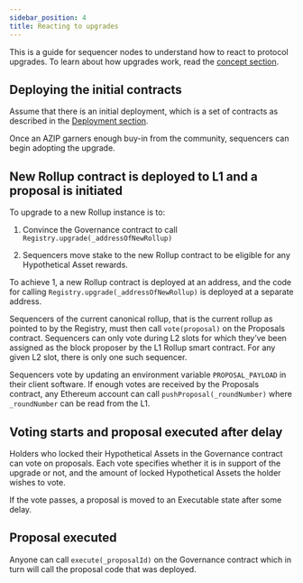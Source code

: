 ```yaml
---
sidebar_position: 4
title: Reacting to upgrades 
---
```


This is a guide for sequencer nodes to understand how to react to protocol upgrades. To learn about how upgrades work, read the [concept section](../concepts/governance/upgrades.md).

## Deploying the initial contracts

Assume that there is an initial deployment, which is a set of contracts as described in the [Deployment section](../concepts/deployments/what_is_deployment.md).

Once an AZIP garners enough buy-in from the community, sequencers can begin adopting the upgrade.

## New Rollup contract is deployed to L1 and a proposal is initiated

To upgrade to a new Rollup instance is to:

1. Convince the Governance contract to call `Registry.upgrade(_addressOfNewRollup)`

2. Sequencers move stake to the new Rollup contract to be eligible for any Hypothetical Asset rewards.

To achieve 1, a new Rollup contract is deployed at an address, and the code for calling `Registry.upgrade(_addressOfNewRollup)` is deployed at a separate address.

Sequencers of the current canonical rollup, that is the current rollup as pointed to by the Registry, must then call `vote(proposal)` on the Proposals contract. Sequencers can only vote during L2 slots for which they’ve been assigned as the block proposer by the L1 Rollup smart contract. For any given L2 slot, there is only one such sequencer. 

Sequencers vote by updating an environment variable `PROPOSAL_PAYLOAD` in their client software. If enough votes are received by the Proposals contract, any Ethereum account can call `pushProposal(_roundNumber)` where `_roundNumber` can be read from the L1.

## Voting starts and proposal executed after delay

Holders who locked their Hypothetical Assets in the Governance contract can vote on proposals. Each vote specifies whether it is in support of the upgrade or not, and the amount of locked Hypothetical Assets the holder wishes to vote.

If the vote passes, a proposal is moved to an Executable state after some delay.
 
## Proposal executed

Anyone can call `execute(_proposalId)` on the Governance contract which in turn will call the proposal code that was deployed.
